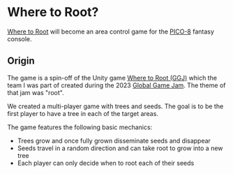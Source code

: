 Where to Root?
==============

[Where to Root][] will become an area control game for the [PICO-8][] fantasy console.

Origin
------
The game is a spin-off of the Unity game [Where to Root (GGJ)][] which the team I was part of created during the 2023 [Global Game Jam][].
The theme of that jam was "root".

We created a multi-player game with trees and seeds.
The goal is to be the first player to have a tree in each of the target areas.

The game features the following basic mechanics:
- Trees grow and once fully grown disseminate seeds and disappear
- Seeds travel in a random direction and can take root to grow into a new tree
- Each player can only decide when to root each of their seeds

[PICO-8]: https://www.lexaloffle.com/pico-8.php
[Where to Root]: https://www.lexaloffle.com/bbs/?pid=126048
[Where to Root (GGJ)]: https://globalgamejam.org/2023/games/where-root-2
[Global Game Jam]: https://globalgamejam.org
